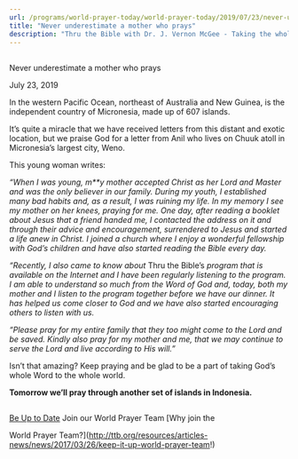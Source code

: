 ```yaml
---
url: /programs/world-prayer-today/world-prayer-today/2019/07/23/never-underestimate-a-mother-who-prays
title: "Never underestimate a mother who prays"
description: "Thru the Bible with Dr. J. Vernon McGee - Taking the whole Word to the whole world"
---
```







## 
 Never underestimate a mother who prays


July 23, 2019




In the western Pacific Ocean, northeast of Australia and New Guinea, is the independent country of Micronesia, made up of 607 islands. 


It’s quite a miracle that we have received letters from this distant and exotic location, but we praise God for a letter from Anil who lives on Chuuk atoll in Micronesia’s largest city, Weno. 


This young woman writes: 


*“When I was young, m**y mother accepted Christ as her Lord and Master and was the only believer in our family. During my youth, I established many bad habits and, as a result, I was ruining my life. In my memory I see my mother on her knees, praying for me. One day, after reading a booklet about Jesus that a friend handed me, I contacted the address on it and through their advice and encouragement, surrendered to Jesus and started a life anew in Christ. I joined a church where I enjoy a wonderful fellowship with God’s children and have also started reading the Bible every day.*


*“Recently, I also came to know about* Thru the Bible’s *program that is available on the Internet and I have been regularly listening to the program. I am able to understand so much from the Word of God and, today, both my mother and I listen to the program together before we have our dinner. It has helped us come closer to God and we have also started encouraging others to listen with us.* 


*“Please pray for my entire family that they too might come to the Lord and be saved. Kindly also pray for my mother and me, that we may continue to serve the Lord and live according to His will.”*


Isn’t that amazing? Keep praying and be glad to be a part of taking God’s whole Word to the whole world. 


**Tomorrow we’ll pray through another set of islands in Indonesia.**







## 




[Be Up to Date](http://feeds.feedburner.com/WorldPrayerToday "World Prayer Today RSS Feed")
Join our World Prayer Team
[Why join the  

World Prayer Team?](http://ttb.org/resources/articles-news/news/2017/03/26/keep-it-up-world-prayer-team!)




